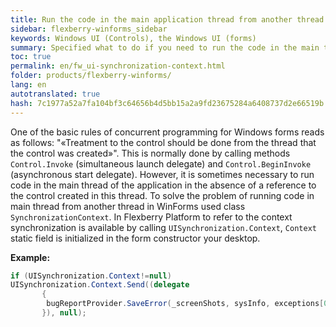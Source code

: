 ```yaml
--- 
title: Run the code in the main application thread from another thread 
sidebar: flexberry-winforms_sidebar 
keywords: Windows UI (Controls), the Windows UI (forms) 
summary: Specified what to do if you need to run the code in the main thread of the application in the absence of a reference to the control created in this thread 
toc: true 
permalink: en/fw_ui-synchronization-context.html 
folder: products/flexberry-winforms/ 
lang: en 
autotranslated: true 
hash: 7c1977a52a7fa104bf3c64656b4d5bb15a2a9fd23675284a6408737d2e66519b 
--- 
```


One of the basic rules of concurrent programming for Windows forms reads as follows: "«Treatment to the control should be done from the thread that the control was created»". This is normally done by calling methods `Control.Invoke` (simultaneous launch delegate) and `Control.BeginInvoke` (asynchronous start delegate). 
However, it is sometimes necessary to run code in the main thread of the application in the absence of a reference to the control created in this thread. To solve the problem of running code in main thread from another thread in WinForms used class `SynchronizationContext`. In Flexberry Platform to refer to the context synchronization is available by calling `UISynchronization.Context`, `Context` static field is initialized in the form constructor your desktop. 

__Example:__ 

```csharp
if (UISynchronization.Context!=null)
UISynchronization.Context.Send((delegate
       {
       	bugReportProvider.SaveError(_screenShots, sysInfo, exceptions[0] as Exception);
       }), null);
``` 






